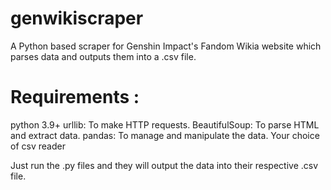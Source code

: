 # genwikiscraper
A Python based scraper for Genshin Impact's Fandom Wikia website which parses data and outputs them into a .csv file.

# Requirements : 

python 3.9+
urllib: To make HTTP requests.
BeautifulSoup: To parse HTML and extract data.
pandas: To manage and manipulate the data.
Your choice of csv reader

Just run the .py files and they will output the data into their respective .csv file.
